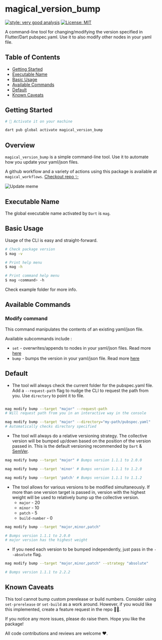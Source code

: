 # magical_version_bump

[![style: very good analysis][very_good_analysis_badge]][very_good_analysis_link]
[![License: MIT][license_badge]][license_link]

A command-line tool for changing/modifying the version specified in Flutter/Dart pubspec.yaml. Use it to also modify other nodes in your yaml file.

## Table of Contents

- [Getting Started](#getting-started)
- [Executable Name](#executable-name)
- [Basic Usage](#basic-usage)
- [Available Commands](#available-commands)
- [Default](#default)
- [Known Caveats](#known-caveats)

## Getting Started

```sh
# 🎯 Activate it on your machine

dart pub global activate magical_version_bump
```

## Overview

`magical_version_bump` is a simple command-line tool. Use it to automate how you update your yaml/json files.

A github workflow and a variety of actions using this package is available at `magical_workflows`.  [Checkout repo ✨][workflow_repo_link]

![Update meme](https://storage.googleapis.com/magical_kenya_bucket/7lqtb5.jpg)

## Executable Name

The global executable name activated by `Dart` is `mag`.

## Basic Usage

Usage of the CLI is easy and straight-forward.

```bash
# Check package version
$ mag -v

# Print help menu
$ mag -h

# Print command help menu
$ mag <command> -h

```

Check example folder for more info.

## Available Commands

### Modify command

This command manipulates the contents of an existing yaml/json file.

Available subcommands include :

- `set` - overwrites/appends to nodes in your yaml/json files. Read more <a href="SET_COMMAND.md" target = "blank">here</a>
- `bump` - bumps the version in your yaml/json file. Read more <a href="BUMP_COMMAND.md" target = "blank">here</a>

## Default

- The tool will always check the current folder for the pubspec.yaml file. Add a `--request-path` flag to nudge the CLI to request the path from you. Use `directory` to point it to file.

```bash

mag modify bump --target "major" --request-path
# Will request path from you in an interactive way in the console

mag modify bump --target "major" --directory="my-path/pubspec.yaml" 
# Automatically checks directory specified

```

- The tool will always do a relative versioning strategy. The collective version will be bumped up/down based on the position of the version passed in. This is the default versioning recommended by `Dart` & [SemVer](https://semver.org/).

```sh
mag modify bump --target "major" # Bumps version 1.1.1 to 2.0.0

mag modify bump --target 'minor' # Bumps version 1.1.1 to 1.2.0

mag modify bump --target 'patch' # Bumps version 1.1.1 to 1.1.2
```

- The tool allows for various versions to be modified simultaneously. If more than one version target is passed in, version with the highest weight will be used to relatively bump up the collective version.
  - `major` - 20
  - `minor` - 10
  - `patch` - 5
  - `build-number` - 0

```bash
mag modify bump --target "major,minor,patch"

# Bumps version 1.1.1 to 2.0.0
# major version has the highest weight

```

- If you need each version to be bumped independently, just pass in the `--absolute` flag.

```bash
mag modify bump --target "major,minor,patch" --strategy "absolute"

# Bumps version 1.1.1 to 2.2.2

```

## Known Caveats

This tool cannot bump custom prerelease or build numbers. Consider using `set-prerelease` or `set-build` as a work around. However, if you would like this implemented, create a feature request in the repo 👍🏼.

If you notice any more issues, please do raise them. Hope you like the package!

All code contributions and reviews are welcome ❤.

[license_badge]: https://img.shields.io/badge/license-MIT-blue.svg
[license_link]: https://opensource.org/licenses/MIT
[very_good_analysis_badge]: https://img.shields.io/badge/style-very_good_analysis-B22C89.svg
[very_good_analysis_link]: https://pub.dev/packages/very_good_analysis
[workflow_repo_link]: https://github.com/kekavc24/magical_workflows
